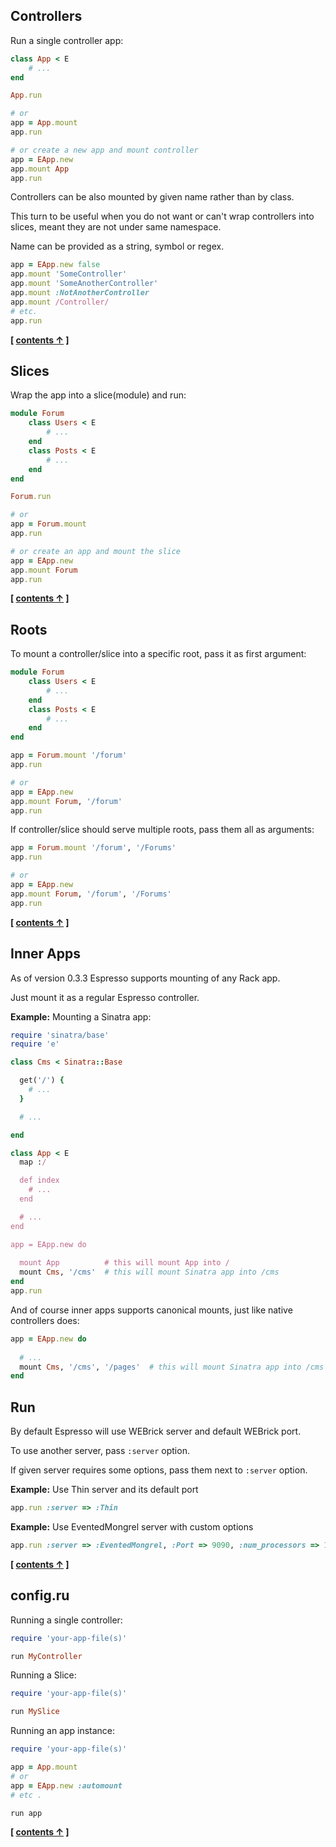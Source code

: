 
## Controllers

Run a single controller app:

```ruby
class App < E
    # ...
end

App.run

# or
app = App.mount
app.run

# or create a new app and mount controller
app = EApp.new
app.mount App
app.run
```

Controllers can be also mounted by given name rather than by class.

This turn to be useful when you do not want or can't wrap controllers into slices,
meant they are not under same namespace.

Name can be provided as a string, symbol or regex.

```ruby
app = EApp.new false
app.mount 'SomeController'
app.mount 'SomeAnotherController'
app.mount :NotAnotherController
app.mount /Controller/
# etc.
app.run
```

**[ [contents &uarr;](https://github.com/slivu/espresso#tutorial) ]**


## Slices


Wrap the app into a slice(module) and run:

```ruby
module Forum
    class Users < E
        # ...
    end
    class Posts < E
        # ...
    end
end

Forum.run

# or
app = Forum.mount
app.run

# or create an app and mount the slice
app = EApp.new
app.mount Forum
app.run
```


**[ [contents &uarr;](https://github.com/slivu/espresso#tutorial) ]**


## Roots


To mount a controller/slice into a specific root, pass it as first argument:


```ruby
module Forum
    class Users < E
        # ...
    end
    class Posts < E
        # ...
    end
end

app = Forum.mount '/forum'
app.run

# or
app = EApp.new
app.mount Forum, '/forum'
app.run
```

If controller/slice should serve multiple roots, pass them all as arguments:

```ruby
app = Forum.mount '/forum', '/Forums'
app.run

# or
app = EApp.new
app.mount Forum, '/forum', '/Forums'
app.run
```

**[ [contents &uarr;](https://github.com/slivu/espresso#tutorial) ]**


## Inner Apps

As of version 0.3.3 Espresso supports mounting of any Rack app.

Just mount it as a regular Espresso controller.

**Example:** Mounting a Sinatra app:

```ruby
require 'sinatra/base'
require 'e'

class Cms < Sinatra::Base

  get('/') { 
    # ...
  }

  # ...

end

class App < E
  map :/

  def index
    # ...
  end

  # ...
end

app = EApp.new do
  
  mount App          # this will mount App into /
  mount Cms, '/cms'  # this will mount Sinatra app into /cms
end
app.run
```

And of course inner apps supports canonical mounts, just like native controllers does:

```ruby
app = EApp.new do
  
  # ...
  mount Cms, '/cms', '/pages'  # this will mount Sinatra app into /cms and /pages
end
```

## Run


By default Espresso will use WEBrick server and default WEBrick port.

To use another server, pass `:server` option.

If given server requires some options, pass them next to `:server` option.

**Example:** Use Thin server and its default port

```ruby
app.run :server => :Thin
```

**Example:** Use EventedMongrel server with custom options

```ruby
app.run :server => :EventedMongrel, :Port => 9090, :num_processors => 100
```

**[ [contents &uarr;](https://github.com/slivu/espresso#tutorial) ]**


## config.ru


Running a single controller:

```ruby
require 'your-app-file(s)'

run MyController
```

Running a Slice:

```ruby
require 'your-app-file(s)'

run MySlice
```

Running an app instance:

```ruby
require 'your-app-file(s)'

app = App.mount
# or
app = EApp.new :automount
# etc .

run app
```

**[ [contents &uarr;](https://github.com/slivu/espresso#tutorial) ]**
